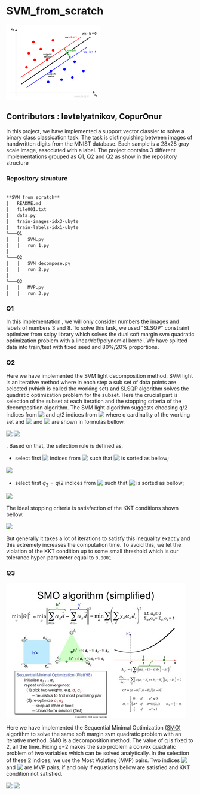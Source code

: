 # SVM_from_scratch

![Untitled](SVM_from_scratch%20c7258e6a31c84f9a883814224f083139/Untitled.png)
## Contributors : levtelyatnikov, CopurOnur
In this project, we have implemented a support vector classier to solve a binary class classication
task. The task is distinguishing between images of handwritten digits from the MNIST database.
Each sample is a 28x28 gray scale image, associated with a label. The project contains 3 different implementations grouped as Q1, Q2 and Q2 as show in the repository structure

### Repository structure

```

**SVM_from_scratch**
│   README.md
│   file001.txt
|   data.py
|   train-images-idx3-ubyte
|   train-labels-idx1-ubyte
└───Q1
│   │   SVM.py
│   │   run_1.py
|
└───Q2
│   │   SVM_decompose.py
│   │   run_2.py
|
└───Q3
│   │   MVP.py
│   │   run_3.py

```

### Q1

In this implementation , we will only consider numbers the images and labels of numbers 3 and 8. To solve this task, we used "SLSQP" constraint optimizer from scipy library which solves the dual soft margin svm quadratic optimization problem with a linear/rbf/polynomial kernel. We have splitted data into train/test with fixed seed and 80%/20% proportions.

### Q2

Here we have implemented the SVM light decomposition method. SVM light is an iterative method where in each step a sub set of data points are selected (which is called the working set) and SLSQP algorithm solves the quadratic optimization problem for the subset. Here the crucial part is selection of the subset at each iteration and the stopping criteria of the decomposition algorithm. The SVM light algorithm suggests choosing  q/2 indices from <!-- $R(\alpha^k)$ --> <img style="transform: translateY(0.1em); background: white;" src="https://render.githubusercontent.com/render/math?math=R(%5Calpha%5Ek)"> and q/2 indices from  <!-- $S(\alpha^k)$ --> <img style="transform: translateY(0.1em); background: white;" src="https://render.githubusercontent.com/render/math?math=S(%5Calpha%5Ek)">  where q cardinality of the working set and <!-- $R(\alpha^k)$ --> <img style="transform: translateY(0.1em); background: white;" src="https://render.githubusercontent.com/render/math?math=R(%5Calpha%5Ek)"> and <!-- $S(\alpha^k)$ --> <img style="transform: translateY(0.1em); background: white;" src="https://render.githubusercontent.com/render/math?math=S(%5Calpha%5Ek)"> are shown in formulas bellow.

<!-- $S(\alpha^k) = \{i:(\alpha_i \leq C\ \&\ y_i = -1), (\alpha_i \geq 0\ \&\ y_i = 1)\}\\$ --> <img style="transform: translateY(0.1em); background: white;" src="https://render.githubusercontent.com/render/math?math=S(%5Calpha%5Ek)%20%3D%20%5C%7Bi%3A(%5Calpha_i%20%5Cleq%20C%5C%20%5C%26%5C%20y_i%20%3D%20-1)%2C%20(%5Calpha_i%20%5Cgeq%200%5C%20%5C%26%5C%20y_i%20%3D%201)%5C%7D%5C%5C">

<!-- $R(\alpha^k) = \{i:(\alpha_i \leq C\ \&\ y_i = 1), (\alpha_i \geq 0\ \&\ y_i = -1)\}\\$ --> <img style="transform: translateY(0.1em); background: white;" src="https://render.githubusercontent.com/render/math?math=R(%5Calpha%5Ek)%20%3D%20%5C%7Bi%3A(%5Calpha_i%20%5Cleq%20C%5C%20%5C%26%5C%20y_i%20%3D%201)%2C%20(%5Calpha_i%20%5Cgeq%200%5C%20%5C%26%5C%20y_i%20%3D%20-1)%5C%7D%5C%5C">

. Based on that, the selection rule is defined as,

- select first <!-- $q_1 = q/2$ --> <img style="transform: translateY(0.1em); background: white;" src="https://render.githubusercontent.com/render/math?math=q_1%20%3D%20q%2F2"> indices from <!-- $R(\alpha^k)$ --> <img style="transform: translateY(0.1em); background: white;" src="https://render.githubusercontent.com/render/math?math=R(%5Calpha%5Ek)"> such that <!-- $R(\alpha^k)$ --> <img style="transform: translateY(0.1em); background: white;" src="https://render.githubusercontent.com/render/math?math=R(%5Calpha%5Ek)"> is sorted as bellow;
<!-- $\frac{- \nabla f(\alpha^k){i^1(k)}}{y{i^1(k)}} \geq \frac{- \nabla f(\alpha^k){i^2(k)}}{y{i^2(k)}} \geq ... \geq \frac{- \nabla f(\alpha^k){i^{q_1}(k)}}{y{i^{q_1}(k)}}$ --> <img style="transform: translateY(0.1em); background: white;" src="https://render.githubusercontent.com/render/math?math=%5Cfrac%7B-%20%5Cnabla%20f(%5Calpha%5Ek)%7Bi%5E1(k)%7D%7D%7By%7Bi%5E1(k)%7D%7D%20%5Cgeq%20%5Cfrac%7B-%20%5Cnabla%20f(%5Calpha%5Ek)%7Bi%5E2(k)%7D%7D%7By%7Bi%5E2(k)%7D%7D%20%5Cgeq%20...%20%5Cgeq%20%5Cfrac%7B-%20%5Cnabla%20f(%5Calpha%5Ek)%7Bi%5E%7Bq_1%7D(k)%7D%7D%7By%7Bi%5E%7Bq_1%7D(k)%7D%7D">
- select first $q_2 = q/2$ indices from <!-- $S(\alpha^k)$ --> <img style="transform: translateY(0.1em); background: white;" src="https://render.githubusercontent.com/render/math?math=S(%5Calpha%5Ek)"> such that <!-- $S(\alpha^k)$ --> <img style="transform: translateY(0.1em); background: white;" src="https://render.githubusercontent.com/render/math?math=S(%5Calpha%5Ek)"> is sorted as bellow;
<!-- $\frac{- \nabla f(\alpha^k){j^1(k)}}{y{j^1(k)}} \leq \frac{- \nabla f(\alpha^k){j^2(k)}}{y{j^2(k)}} \leq ... \leq \frac{- \nabla f(\alpha^k){j^{q_2}(k)}}{y{j^{q_2}(k)}}$ --> <img style="transform: translateY(0.1em); background: white;" src="https://render.githubusercontent.com/render/math?math=%5Cfrac%7B-%20%5Cnabla%20f(%5Calpha%5Ek)%7Bj%5E1(k)%7D%7D%7By%7Bj%5E1(k)%7D%7D%20%5Cleq%20%5Cfrac%7B-%20%5Cnabla%20f(%5Calpha%5Ek)%7Bj%5E2(k)%7D%7D%7By%7Bj%5E2(k)%7D%7D%20%5Cleq%20...%20%5Cleq%20%5Cfrac%7B-%20%5Cnabla%20f(%5Calpha%5Ek)%7Bj%5E%7Bq_2%7D(k)%7D%7D%7By%7Bj%5E%7Bq_2%7D(k)%7D%7D">

The ideal stopping criteria is satisfaction of the KKT conditions shown bellow. 

<!-- $m(\alpha^k) = max_{i \in R(\alpha^k)} \{ - \nabla f(\alpha^k)i y_i \} \leq min{j \in S(\alpha^k)} \{ - \nabla f(\alpha^k)_j y_j \} = M(\alpha^k)$ --> <img style="transform: translateY(0.1em); background: white;" src="https://render.githubusercontent.com/render/math?math=m(%5Calpha%5Ek)%20%3D%20max_%7Bi%20%5Cin%20R(%5Calpha%5Ek)%7D%20%5C%7B%20-%20%5Cnabla%20f(%5Calpha%5Ek)i%20y_i%20%5C%7D%20%5Cleq%20min%7Bj%20%5Cin%20S(%5Calpha%5Ek)%7D%20%5C%7B%20-%20%5Cnabla%20f(%5Calpha%5Ek)_j%20y_j%20%5C%7D%20%3D%20M(%5Calpha%5Ek)">

But generally it takes a lot of iterations to satisfy this inequality exactly and this extremely increases the computation time. To avoid this, we let the violation of the KKT condition up to some small threshold which is our tolerance hyper-parameter equal to `0.0001`

### Q3

![Untitled](SVM_from_scratch%20c7258e6a31c84f9a883814224f083139/Untitled%201.png)

Here we have implemented the Sequential Minimal Optimization [(SMO)](https://en.wikipedia.org/wiki/Sequential_minimal_optimization) algorithm to solve the same soft margin svm quadratic problem with an iterative method. SMO is a decomposition method. The value of q is fixed to 2, all the time. Fixing q=2 makes the sub problem a convex quadratic problem of two variables which can be solved analytically. In the selection of these 2 indices, we use the Most Violating (MVP) pairs. Two indices <!-- $i \in I(\alpha)$ --> <img style="transform: translateY(0.1em); background: white;" src="https://render.githubusercontent.com/render/math?math=i%20%5Cin%20I(%5Calpha)"> and <!-- $j \in J(\alpha)$ --> <img style="transform: translateY(0.1em); background: white;" src="https://render.githubusercontent.com/render/math?math=j%20%5Cin%20J(%5Calpha)"> are MVP pairs, if and only if equations bellow are satisfied and KKT condition not satisfied.

<!-- $I(\alpha) = \{i : i \in argmax_{i \in R(\alpha)} \{ - \nabla f(\alpha)_i y_i \}  \}$ --> <img style="transform: translateY(0.1em); background: white;" src="https://render.githubusercontent.com/render/math?math=I(%5Calpha)%20%3D%20%5C%7Bi%20%3A%20i%20%5Cin%20argmax_%7Bi%20%5Cin%20R(%5Calpha)%7D%20%5C%7B%20-%20%5Cnabla%20f(%5Calpha)_i%20y_i%20%5C%7D%20%20%5C%7D">

<!-- $J(\alpha) = \{j : j \in argmin_{j \in S(\alpha)} \{ - \nabla f(\alpha)_j y_j \} \}$ --> <img style="transform: translateY(0.1em); background: white;" src="https://render.githubusercontent.com/render/math?math=J(%5Calpha)%20%3D%20%5C%7Bj%20%3A%20j%20%5Cin%20argmin_%7Bj%20%5Cin%20S(%5Calpha)%7D%20%5C%7B%20-%20%5Cnabla%20f(%5Calpha)_j%20y_j%20%5C%7D%20%5C%7D">
